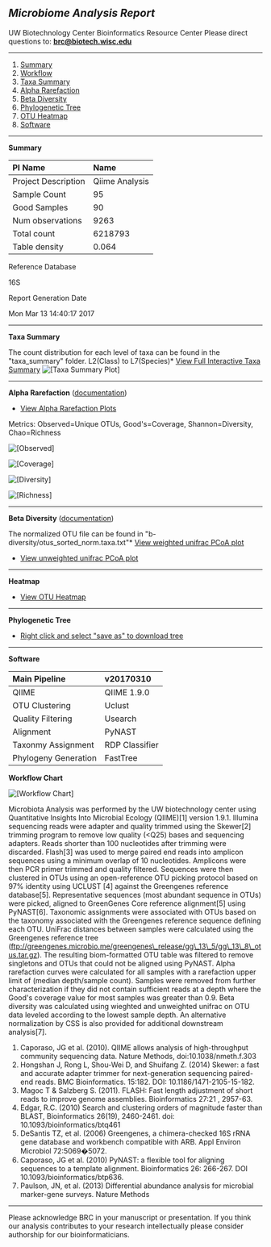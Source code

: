 ## **_Microbiome Analysis Report_**

UW Biotechnology Center Bioinformatics Resource Center 
Please direct questions to: **brc@biotech.wisc.edu**



 * * *

 1.  [Summary](#summary)
 2.  [Workflow](#workflow)
 3.  [Taxa Summary](#taxa_summary)
 4.  [Alpha Rarefaction](#a-rarefaction)
 5.  [Beta Diversity](#b-diversity)
 6.  [Phylogenetic Tree](#phylogeny)
 7.  [OTU Heatmap](#heatmap)
 8.  [Software](#software)

 * * *

 **Summary**

 **PI Name**|**Name**
:-----|:-----
Project Description|Qiime Analysis
Sample Count|95
Good Samples|90
Num observations|9263
Total count|6218793
Table density|0.064

Reference Database

16S

Report Generation Date

Mon Mar 13 14:40:17 2017

* * *

**Taxa Summary**

The count distribution for each level of taxa can be found in the "taxa\_summary" folder. L2(Class) to L7(Species)*   [View Full Interactive Taxa Summary](./taxa_summary/taxa_summary_plots/bar_charts.html)
![[Taxa Summary Plot]](./taxa_summary/taxa_summary_plots/charts/8h0y5jU6mr19l50dn0TsImZsiILWeB.png)  

* * *

**Alpha Rarefaction** ([documentation](https://docs.qiime2.org/2018.8/plugins/available/diversity/alpha-rarefaction/))

*   [View Alpha Rarefaction Plots](./a-rarefaction/alpha_rarefaction_plots/rarefaction_plots.html)

Metrics: Observed=Unique OTUs, Good's=Coverage, Shannon=Diversity, Chao=Richness

![[Observed]](a-rarefaction/alpha_rarefaction_plots/average_plots/observed_speciesSampleID.png)

![[Coverage]](a-rarefaction/alpha_rarefaction_plots/average_plots/goods_coverageSampleID.png)

![[Diversity]](a-rarefaction/alpha_rarefaction_plots/average_plots/shannonSampleID.png)

![[Richness]](a-rarefaction/alpha_rarefaction_plots/average_plots/chao1SampleID.png)

* * *

**Beta Diversity** ([documentation](http://qiime.org/scripts/beta_diversity_through_plots.html))

The normalized OTU file can be found in "b-diversity/otus\_sorted\_norm.taxa.txt"*   [View weighted unifrac PCoA plot](b-diversity/weighted_unifrac_emperor_pcoa_plot/index.html)
*   [View unweighted unifrac PCoA plot](b-diversity/unweighted_unifrac_emperor_pcoa_plot/index.html)

* * *

**Heatmap**

*   [View OTU Heatmap](./heatmap/otus_heatmap.png)

* * *

**Phylogenetic Tree**

*   [Right click and select "save as" to download tree](./otus/rep_set.tre)

* * *

**Software**

**Main Pipeline**|**v20170310**
:-----|:-----
QIIME|QIIME 1.9.0
OTU Clustering|Uclust
Quality Filtering|Usearch
Alignment|PyNAST
Taxonmy Assignment|RDP Classifier
Phylogeny Generation|FastTree

**Workflow Chart**

![[Workflow Chart]](Workflow.png)

Microbiota Analysis was performed by the UW biotechnology center using Quantitative Insights Into Microbial Ecology (QIIME)\[1\] version 1.9.1. Illumina sequencing reads were adapter and quality trimmed using the Skewer\[2\] trimming program to remove low quality (<Q25) bases and sequencing adapters. Reads shorter than 100 nucleotides after trimming were discarded. Flash\[3\] was used to merge paired end reads into amplicon sequences using a minimum overlap of 10 nucleotides. Amplicons were then PCR primer trimmed and quality filtered. Sequences were then clustered in OTUs using an open-reference OTU picking protocol based on 97% identity using UCLUST \[4\] against the Greengenes reference database\[5\]. Representative sequences (most abundant sequence in OTUs) were picked, aligned to GreenGenes Core reference alignment\[5\] using PyNAST\[6\]. Taxonomic assignments were associated with OTUs based on the taxonomy associated with the Greengenes reference sequence defining each OTU. UniFrac distances between samples were calculated using the Greengenes reference tree (ftp://greengenes.microbio.me/greengenes\_release/gg\_13\_5/gg\_13\_8\_otus.tar.gz). The resulting biom-formatted OTU table was filtered to remove singletons and OTUs that could not be aligned using PyNAST. Alpha rarefaction curves were calculated for all samples with a rarefaction upper limit of (median depth/sample count). Samples were removed from further characterization if they did not contain sufficient reads at a depth where the Good's coverage value for most samples was greater than 0.9. Beta diversity was calculated using wieghted and unweighted unifrac on OTU data leveled according to the lowest sample depth. An alternative normalization by CSS is also provided for additional downstream analysis\[7\].

1.  Caporaso, JG et al. (2010). QIIME allows analysis of high-throughput community sequencing data. Nature Methods, doi:10.1038/nmeth.f.303
2.  Hongshan J, Rong L, Shou-Wei D, and Shuifang Z. (2014) Skewer: a fast and accurate adapter trimmer for next-generation sequencing paired-end reads. BMC Bioinformatics. 15:182. DOI: 10.1186/1471-2105-15-182.
3.  Magoc T & Salzberg S. (2011). FLASH: Fast length adjustment of short reads to improve genome assemblies. Bioinformatics 27:21 , 2957-63.
4.  Edgar, R.C. (2010) Search and clustering orders of magnitude faster than BLAST, Bioinformatics 26(19), 2460-2461. doi: 10.1093/bioinformatics/btq461
5.  DeSantis TZ, et al. (2006) Greengenes, a chimera-checked 16S rRNA gene database and workbench compatible with ARB. Appl Environ Microbiol 72:5069�5072.
6.  Caporaso, JG et al. (2010) PyNAST: a flexible tool for aligning sequences to a template alignment. Bioinformatics 26: 266-267. DOI 10.1093/bioinformatics/btp636.
7.  Paulson, JN, et al. (2013) Differential abundance analysis for microbial marker-gene surveys. Nature Methods

* * *

Please acknowledge BRC in your manuscript or presentation. If you think our analysis contributes to your research intellectually please consider authorship for our bioinformaticians.
